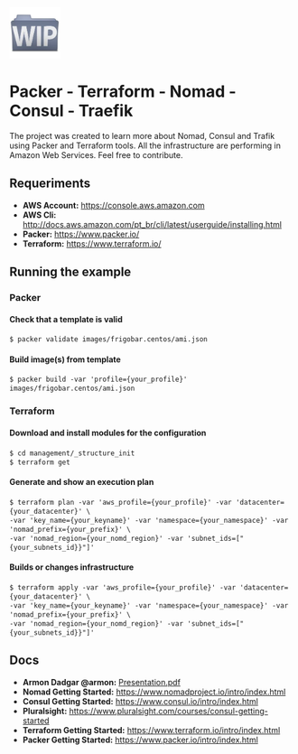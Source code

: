 <img src="pics/wip2.jpeg" width="90">

# Packer - Terraform - Nomad - Consul - Traefik

The project was created to learn more about Nomad, Consul and Trafik using Packer and Terraform tools. All the infrastructure are performing in Amazon Web Services.
Feel free to contribute.

## Requeriments
   * **AWS Account:** https://console.aws.amazon.com
   * **AWS Cli:** http://docs.aws.amazon.com/pt_br/cli/latest/userguide/installing.html
   * **Packer:** https://www.packer.io/
   * **Terraform:** https://www.terraform.io/

## Running the example

### Packer
#### Check that a template is valid
````
$ packer validate images/frigobar.centos/ami.json
````
#### Build image(s) from template
```
$ packer build -var 'profile={your_profile}' images/frigobar.centos/ami.json
```
### Terraform
#### Download and install modules for the configuration
```
$ cd management/_structure_init
$ terraform get
```
#### Generate and show an execution plan
```
$ terraform plan -var 'aws_profile={your_profile}' -var 'datacenter={your_datacenter}' \ 
-var 'key_name={your_keyname}' -var 'namespace={your_namespace}' -var 'nomad_prefix={your_prefix}' \
-var 'nomad_region={your_nomd_region}' -var 'subnet_ids=["{your_subnets_id}}"]'
```

#### Builds or changes infrastructure
```
$ terraform apply -var 'aws_profile={your_profile}' -var 'datacenter={your_datacenter}' \
-var 'key_name={your_keyname}' -var 'namespace={your_namespace}' -var 'nomad_prefix={your_prefix}' \
-var 'nomad_region={your_nomd_region}' -var 'subnet_ids=["{your_subnets_id}}"]'
```

## Docs
 * **Armon Dadgar @armon:** [Presentation.pdf](https://cdn.oreillystatic.com/en/assets/1/event/244/Nomad%20and%20next-generation%20application%20architectures%20Presentation.pdf)
 * **Nomad Getting Started:** https://www.nomadproject.io/intro/index.html
 * **Consul Getting Started:** https://www.consul.io/intro/index.html
 * **Pluralsight:** https://www.pluralsight.com/courses/consul-getting-started
 * **Terraform Getting Started:** https://www.terraform.io/intro/index.html
 * **Packer Getting Started:** https://www.packer.io/intro/index.html

